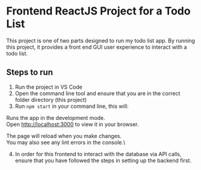 # Frontend ReactJS Project for a Todo List

This project is one of two parts designed to run my todo list app.
By running this project, it provides a front end GUI user experience to interact with a todo list.

## Steps to run
1) Run the project in VS Code
2) Open the command line tool and ensure that you are in the correct folder directory (this project)
3) Run `npm start` in your command line, this will:

Runs the app in the development mode.\
Open [http://localhost:3000](http://localhost:3000) to view it in your browser.

The page will reload when you make changes.\
You may also see any lint errors in the console.\

4) In order for this frontend to interact with the database via API calls, ensure that you have followed the steps in setting up the backend first.


